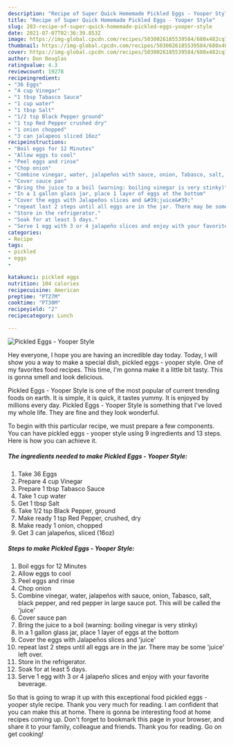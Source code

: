 ```yaml
---
description: "Recipe of Super Quick Homemade Pickled Eggs - Yooper Style"
title: "Recipe of Super Quick Homemade Pickled Eggs - Yooper Style"
slug: 283-recipe-of-super-quick-homemade-pickled-eggs-yooper-style
date: 2021-07-07T02:36:39.853Z
image: https://img-global.cpcdn.com/recipes/5030026185539584/680x482cq70/pickled-eggs-yooper-style-recipe-main-photo.jpg
thumbnail: https://img-global.cpcdn.com/recipes/5030026185539584/680x482cq70/pickled-eggs-yooper-style-recipe-main-photo.jpg
cover: https://img-global.cpcdn.com/recipes/5030026185539584/680x482cq70/pickled-eggs-yooper-style-recipe-main-photo.jpg
author: Don Douglas
ratingvalue: 4.3
reviewcount: 19278
recipeingredient:
- "36 Eggs"
- "4 cup Vinegar"
- "1 tbsp Tabasco Sauce"
- "1 cup water"
- "1 tbsp Salt"
- "1/2 tsp Black Pepper ground"
- "1 tsp Red Pepper crushed dry"
- "1 onion chopped"
- "3 can jalapeos sliced 16oz"
recipeinstructions:
- "Boil eggs for 12 Minutes"
- "Allow eggs to cool"
- "Peel eggs and rinse"
- "Chop onion"
- "Combine vinegar, water, jalapeños with sauce, onion, Tabasco, salt, black pepper, and red pepper in large sauce pot. This will be called the &#39;juice&#39;"
- "Cover sauce pan"
- "Bring the juice to a boil (warning: boiling vinegar is very stinky)"
- "In a 1 gallon glass jar, place 1 layer of eggs at the bottom"
- "Cover the eggs with Jalapeños slices and &#39;juice&#39;"
- "repeat last 2 steps until all eggs are in the jar. There may be some &#39;juice&#39; left over."
- "Store in the refrigerator."
- "Soak for at least 5 days."
- "Serve 1 egg with 3 or 4 jalapeño slices and enjoy with your favorite beverage."
categories:
- Recipe
tags:
- pickled
- eggs
- 

katakunci: pickled eggs  
nutrition: 104 calories
recipecuisine: American
preptime: "PT27M"
cooktime: "PT30M"
recipeyield: "2"
recipecategory: Lunch

---
```



![Pickled Eggs - Yooper Style](https://img-global.cpcdn.com/recipes/5030026185539584/680x482cq70/pickled-eggs-yooper-style-recipe-main-photo.jpg)

Hey everyone, I hope you are having an incredible day today. Today, I will show you a way to make a special dish, pickled eggs - yooper style. One of my favorites food recipes. This time, I'm gonna make it a little bit tasty. This is gonna smell and look delicious.

Pickled Eggs - Yooper Style is one of the most popular of current trending foods on earth. It is simple, it is quick, it tastes yummy. It is enjoyed by millions every day. Pickled Eggs - Yooper Style is something that I've loved my whole life. They are fine and they look wonderful.




To begin with this particular recipe, we must prepare a few components. You can have pickled eggs - yooper style using 9 ingredients and 13 steps. Here is how you can achieve it.

<!--inarticleads1-->

##### The ingredients needed to make Pickled Eggs - Yooper Style:

1. Take 36 Eggs
1. Prepare 4 cup Vinegar
1. Prepare 1 tbsp Tabasco Sauce
1. Take 1 cup water
1. Get 1 tbsp Salt
1. Take 1/2 tsp Black Pepper, ground
1. Make ready 1 tsp Red Pepper, crushed, dry
1. Make ready 1 onion, chopped
1. Get 3 can jalapeños, sliced (16oz)




<!--inarticleads2-->

##### Steps to make Pickled Eggs - Yooper Style:

1. Boil eggs for 12 Minutes
1. Allow eggs to cool
1. Peel eggs and rinse
1. Chop onion
1. Combine vinegar, water, jalapeños with sauce, onion, Tabasco, salt, black pepper, and red pepper in large sauce pot. This will be called the &#39;juice&#39;
1. Cover sauce pan
1. Bring the juice to a boil (warning: boiling vinegar is very stinky)
1. In a 1 gallon glass jar, place 1 layer of eggs at the bottom
1. Cover the eggs with Jalapeños slices and &#39;juice&#39;
1. repeat last 2 steps until all eggs are in the jar. There may be some &#39;juice&#39; left over.
1. Store in the refrigerator.
1. Soak for at least 5 days.
1. Serve 1 egg with 3 or 4 jalapeño slices and enjoy with your favorite beverage.




So that is going to wrap it up with this exceptional food pickled eggs - yooper style recipe. Thank you very much for reading. I am confident that you can make this at home. There is gonna be interesting food at home recipes coming up. Don't forget to bookmark this page in your browser, and share it to your family, colleague and friends. Thank you for reading. Go on get cooking!
